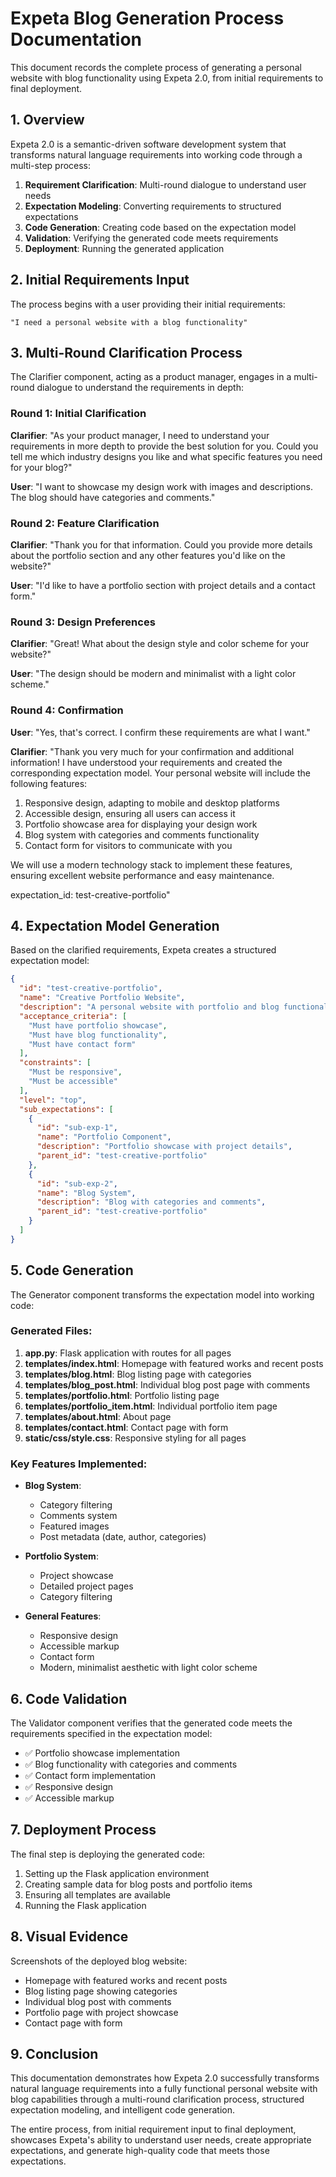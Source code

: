 # Expeta Blog Generation Process Documentation

This document records the complete process of generating a personal website with blog functionality using Expeta 2.0, from initial requirements to final deployment.

## 1. Overview

Expeta 2.0 is a semantic-driven software development system that transforms natural language requirements into working code through a multi-step process:

1. **Requirement Clarification**: Multi-round dialogue to understand user needs
2. **Expectation Modeling**: Converting requirements to structured expectations
3. **Code Generation**: Creating code based on the expectation model
4. **Validation**: Verifying the generated code meets requirements
5. **Deployment**: Running the generated application

## 2. Initial Requirements Input

The process begins with a user providing their initial requirements:

```
"I need a personal website with a blog functionality"
```

## 3. Multi-Round Clarification Process

The Clarifier component, acting as a product manager, engages in a multi-round dialogue to understand the requirements in depth:

### Round 1: Initial Clarification

**Clarifier**: "As your product manager, I need to understand your requirements in more depth to provide the best solution for you. Could you tell me which industry designs you like and what specific features you need for your blog?"

**User**: "I want to showcase my design work with images and descriptions. The blog should have categories and comments."

### Round 2: Feature Clarification

**Clarifier**: "Thank you for that information. Could you provide more details about the portfolio section and any other features you'd like on the website?"

**User**: "I'd like to have a portfolio section with project details and a contact form."

### Round 3: Design Preferences

**Clarifier**: "Great! What about the design style and color scheme for your website?"

**User**: "The design should be modern and minimalist with a light color scheme."

### Round 4: Confirmation

**User**: "Yes, that's correct. I confirm these requirements are what I want."

**Clarifier**: "Thank you very much for your confirmation and additional information! I have understood your requirements and created the corresponding expectation model. Your personal website will include the following features:

1. Responsive design, adapting to mobile and desktop platforms
2. Accessible design, ensuring all users can access it
3. Portfolio showcase area for displaying your design work
4. Blog system with categories and comments functionality
5. Contact form for visitors to communicate with you

We will use a modern technology stack to implement these features, ensuring excellent website performance and easy maintenance.

expectation_id: test-creative-portfolio"

## 4. Expectation Model Generation

Based on the clarified requirements, Expeta creates a structured expectation model:

```json
{
  "id": "test-creative-portfolio",
  "name": "Creative Portfolio Website",
  "description": "A personal website with portfolio and blog functionality",
  "acceptance_criteria": [
    "Must have portfolio showcase",
    "Must have blog functionality",
    "Must have contact form"
  ],
  "constraints": [
    "Must be responsive",
    "Must be accessible"
  ],
  "level": "top",
  "sub_expectations": [
    {
      "id": "sub-exp-1",
      "name": "Portfolio Component",
      "description": "Portfolio showcase with project details",
      "parent_id": "test-creative-portfolio"
    },
    {
      "id": "sub-exp-2",
      "name": "Blog System",
      "description": "Blog with categories and comments",
      "parent_id": "test-creative-portfolio"
    }
  ]
}
```

## 5. Code Generation

The Generator component transforms the expectation model into working code:

### Generated Files:

1. **app.py**: Flask application with routes for all pages
2. **templates/index.html**: Homepage with featured works and recent posts
3. **templates/blog.html**: Blog listing page with categories
4. **templates/blog_post.html**: Individual blog post page with comments
5. **templates/portfolio.html**: Portfolio listing page
6. **templates/portfolio_item.html**: Individual portfolio item page
7. **templates/about.html**: About page
8. **templates/contact.html**: Contact page with form
9. **static/css/style.css**: Responsive styling for all pages

### Key Features Implemented:

- **Blog System**:
  - Category filtering
  - Comments system
  - Featured images
  - Post metadata (date, author, categories)

- **Portfolio System**:
  - Project showcase
  - Detailed project pages
  - Category filtering

- **General Features**:
  - Responsive design
  - Accessible markup
  - Contact form
  - Modern, minimalist aesthetic with light color scheme

## 6. Code Validation

The Validator component verifies that the generated code meets the requirements specified in the expectation model:

- ✅ Portfolio showcase implementation
- ✅ Blog functionality with categories and comments
- ✅ Contact form implementation
- ✅ Responsive design
- ✅ Accessible markup

## 7. Deployment Process

The final step is deploying the generated code:

1. Setting up the Flask application environment
2. Creating sample data for blog posts and portfolio items
3. Ensuring all templates are available
4. Running the Flask application

## 8. Visual Evidence

Screenshots of the deployed blog website:

- Homepage with featured works and recent posts
- Blog listing page showing categories
- Individual blog post with comments
- Portfolio page with project showcase
- Contact page with form

## 9. Conclusion

This documentation demonstrates how Expeta 2.0 successfully transforms natural language requirements into a fully functional personal website with blog capabilities through a multi-round clarification process, structured expectation modeling, and intelligent code generation.

The entire process, from initial requirement input to final deployment, showcases Expeta's ability to understand user needs, create appropriate expectations, and generate high-quality code that meets those expectations.
